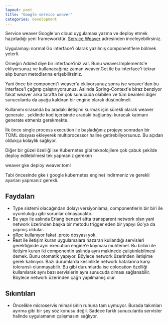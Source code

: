 ```yaml
---
layout: post
title: "Google service weaver"
categories: development
---
```


Service weaver Google'un cloud uygulaması yazma ve deploy etmek hazırladığı yeni frameworktür. [Service Weaver](https://serviceweaver.dev) adresinden inceleyebilirsiniz. 

Uygulamayı normal Go interface'i olarak yazılmış component'lere bölmek yeterli. 

Örneğin Added diye bir interface'iniz var. Bunu weaver.Implements'e ekliyorsunuz ve kullanacağınız zaman weaver.Get ile bu interface'i tekrar alıp bunun metodlarına erişebilirsiniz.

Yani önce bir component'i weaver'a ekliyorsunuz sonra ise weaver'dan bu interface'i çağırıp çalıştırıyorsunuz. Aslında Spring-Context'e biraz benziyor fakat weaver arka tarafta bir çok sunucuda olabilen ve tüm beanleri diğer sunucularda da ayağa kaldıran bir engine olarak düşünülmeli. 

Kullanımı sırasında bu aradaki iletişimi kurmak için sürekli olarak weaver generate . şeklinde kod içerisinde aradaki bağlantıyı kuracak katmanı generate etmeniz gerekmekte.

İlk önce single process execution ile başladığınız projeye sonradan bir TOML dosyası ekleyerek multiprocessor haline getirebiliyorsunuz. Bu açıdan oldukça kolaylık sağlıyor.

Diğer bir güzel özelliği ise Kubernetes gibi teknolojilere çok çabuk şekilde deploy edilebilmesi tek yapmanız gereken

weaver gke deploy weaver.toml

Tabi öncesinde gke ( google kubernetes engine) indirmeniz ve gerekli ayarları yapmanız gerekli. 

## Faydaları

* Type sistemi olacağından dolayı versiyonlama, componentlerin bir biri ile uyumluluğu gibi sorunlar olmayacaktır.
* Bu yapı ile aslında Erlang benzeri altta transparent network olan yani network üzerinden başka bir metodu trigger eden bir yapıyı Go'ya da yapmış oldular.
* gRpc kullanıyor fakat .proto dosyası yok. 
* Rest ile iletişim kuran uygulamalara nazaran kullandığı servisleri gerektiğinde aynı execution engine'e koyması muhtemel. Bu birbiri ile iletişim kuran iki componentin aslında aynı makinede çalıştırılabilmesi demek. Bunu otomatik yapıyor. Böylece network üzerinden iletişime gerek kalmıyor. Bazı durumlarda kesinlikle network hatalarına karşı toleranslı olunmayabilir. Bu gibi durumlarda ise colocation özelliği kullanılarak aynı bazı servislerin aynı sunucuda olması sağlanabilir. Böylece network üzerinden çağrı yapılmamış olur.
 

## Sıkıntıları

* Öncelikle microservis mimarisinin ruhuna tam uymuyor. Burada takımları ayırma gibi bir şey söz konusu değil. Sadece farklı sunucularda servisler halinde uygulamanın çalışmasını sağlıyor.
 

